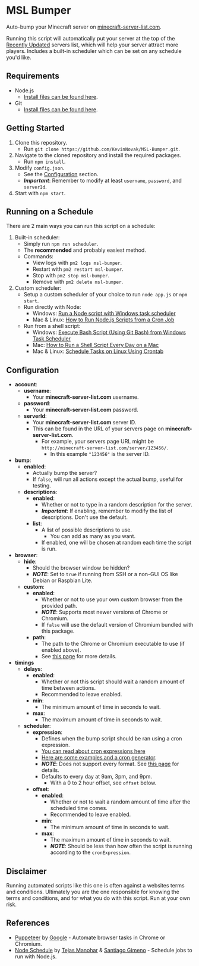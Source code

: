 # MSL Bumper

Auto-bump your Minecraft server on [minecraft-server-list.com](http://minecraft-server-list.com/).

Running this script will automatically put your server at the top of the [Recently Updated](https://minecraft-server-list.com/updated/) servers list, which will help your server attract more players. Includes a built-in scheduler which can be set on any schedule you'd like.

## Requirements

* Node.js
  * [Install files can be found here](https://nodejs.org/en/download/).
* Git
  * [Install files can be found here](https://git-scm.com/downloads).

## Getting Started

1. Clone this repository.
    * Run ```git clone https://github.com/KevinNovak/MSL-Bumper.git```.
2. Navigate to the cloned repository and install the required packages.
    * Run ```npm install```.
3. Modify ```config.json```.
    * See the [Configuration](https://github.com/KevinNovak/MSL-Bumper#configuration) section.
    * ***Important***: Remember to modify at least ```username```, ```password```, and ```serverId```.
4. Start with ```npm start```.

## Running on a Schedule

There are 2 main ways you can run this script on a schedule:

1. Built-in scheduler:
    * Simply run ```npm run scheduler```.
    * The **recommended** and probably easiest method.
    * Commands:
        * View logs with ```pm2 logs msl-bumper```.
        * Restart with ```pm2 restart msl-bumper```.
        * Stop with ```pm2 stop msl-bumper```.
        * Remove with ```pm2 delete msl-bumper```.
2. Custom scheduler:
    * Setup a custom scheduler of your choice to run ```node app.js``` or ```npm start```.
    * Run directly with Node:
        * Windows: [Run a Node script with Windows task scheduler](https://eddyerburgh.me/run-a-node-script-with-windows-task-scheduler)
        * Mac & Linux: [How to Run Node.js Scripts from a Cron Job](https://askmacgyver.com/blog/tutorial/how-to-run-node-scripts-from-a-cron-job)
    * Run from a shell script:
        * Windows: [Execute Bash Script (Using Git Bash) from Windows Task Scheduler](https://gist.github.com/damc-dev/eb5e1aef001eef78c0f4)
        * Mac: [How to Run a Shell Script Every Day on a Mac](https://www.dssw.co.uk/blog/2011-05-22-how-to-run-a-shell-script-every-day-on-a-mac/)
        * Mac & Linux: [Schedule Tasks on Linux Using Crontab](https://kvz.io/blog/2007/07/29/schedule-tasks-on-linux-using-crontab/)

## Configuration

* **account**:
  * **username**:
    * Your **minecraft-server-list.com** username.
  * **password**:
    * Your **minecraft-server-list.com** password.
  * **serverId**:
    * Your **minecraft-server-list.com** server ID.
    * This can be found in the URL of your servers page on **minecraft-server-list.com**.
      * For example, your servers page URL might be ```http://minecraft-server-list.com/server/123456/```.
        * In this example ```"123456"``` is the server ID.
* **bump**:
  * **enabled**:
    * Actually bump the server?
    * If ```false```, will run all actions except the actual bump, useful for testing.
  * **descriptions**:
    * **enabled**:
      * Whether or not to type in a random description for the server.
      * ***Important***: If enabling, remember to modify the list of descriptions. Don't use the default.
    * **list**:
      * A list of possible descriptions to use.
        * You can add as many as you want.
      * If enabled, one will be chosen at random each time the script is run.
* **browser**:
  * **hide**:
    * Should the browser window be hidden?
    * ***NOTE***: Set to ```true``` if running from SSH or a non-GUI OS like Debian or Raspbian Lite.
  * **custom**:
    * **enabled**:
      * Whether or not to use your own custom browser from the provided path.
      * ***NOTE***: Supports most newer versions of Chrome or Chromium.
      * If ```false``` will use the default version of Chromium bundled with this package.
    * **path**:
      * The path to the Chrome or Chromium executable to use (if enabled above).
      * See [this page](https://github.com/GoogleChrome/puppeteer/blob/master/docs/api.md#puppeteerlaunchoptions) for more details.
* **timings**
  * **delays**:
    * **enabled**:
      * Whether or not this script should wait a random amount of time between actions.
      * Recommended to leave enabled.
    * **min**:
      * The minimum amount of time in seconds to wait.
    * **max**:
      * The maximum amount of time in seconds to wait.
  * **scheduler**:
    * **expression**:
      * Defines when the bump script should be ran using a cron expression.
      * [You can read about cron expressions here](http://www.quartz-scheduler.org/documentation/quartz-2.x/tutorials/crontrigger.html)
      * [Here are some examples and a cron generator](https://www.freeformatter.com/cron-expression-generator-quartz.html).
      * ***NOTE***: Does not support every format. See [this page](https://github.com/harrisiirak/cron-parser#supported-format) for details.
      * Defaults to every day at 9am, 3pm, and 9pm.
        * With a 0 to 2 hour offset, see ```offset``` below.
    * **offset**:
      * **enabled**:
        * Whether or not to wait a random amount of time after the scheduled time comes.
        * Recommended to leave enabled.
      * **min**:
        * The minimum amount of time in seconds to wait.
      * **max**:
        * The maximum amount of time in seconds to wait.
        * ***NOTE***: Should be less than how often the script is running according to the ```cronExpression```.

## Disclaimer

Running automated scripts like this one is often against a websites terms and conditions. Ultimately you are the one responsible for knowing the terms and conditions, and for what you do with this script. Run at your own risk.

## References

* [Puppeteer](https://developers.google.com/web/tools/puppeteer/) by [Google](https://developers.google.com/) - Automate browser tasks in Chrome or Chromium.
* [Node Schedule](https://github.com/node-schedule/node-schedule) by [Tejas Manohar](https://tejas.io/) & [Santiago Gimeno](https://github.com/santigimeno) - Schedule jobs to run with Node.js.